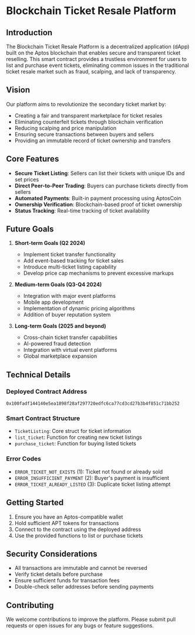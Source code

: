 # Blockchain Ticket Resale Platform

## Introduction
The Blockchain Ticket Resale Platform is a decentralized application (dApp) built on the Aptos blockchain that enables secure and transparent ticket reselling. This smart contract provides a trustless environment for users to list and purchase event tickets, eliminating common issues in the traditional ticket resale market such as fraud, scalping, and lack of transparency.

## Vision
Our platform aims to revolutionize the secondary ticket market by:
- Creating a fair and transparent marketplace for ticket resales
- Eliminating counterfeit tickets through blockchain verification
- Reducing scalping and price manipulation
- Ensuring secure transactions between buyers and sellers
- Providing an immutable record of ticket ownership and transfers

## Core Features
- **Secure Ticket Listing**: Sellers can list their tickets with unique IDs and set prices
- **Direct Peer-to-Peer Trading**: Buyers can purchase tickets directly from sellers
- **Automated Payments**: Built-in payment processing using AptosCoin
- **Ownership Verification**: Blockchain-based proof of ticket ownership
- **Status Tracking**: Real-time tracking of ticket availability

## Future Goals
1. **Short-term Goals (Q2 2024)**
   - Implement ticket transfer functionality
   - Add event-based tracking for ticket sales
   - Introduce multi-ticket listing capability
   - Develop price cap mechanisms to prevent excessive markups

2. **Medium-term Goals (Q3-Q4 2024)**
   - Integration with major event platforms
   - Mobile app development
   - Implementation of dynamic pricing algorithms
   - Addition of buyer reputation system

3. **Long-term Goals (2025 and beyond)**
   - Cross-chain ticket transfer capabilities
   - AI-powered fraud detection
   - Integration with virtual event platforms
   - Global marketplace expansion

## Technical Details

### Deployed Contract Address
```
0x100fadf144140e5ea1898f28af297720edfc6ca77cd3cd27b3b4f851c71bb252
```

### Smart Contract Structure
- `TicketListing`: Core struct for ticket information
- `list_ticket`: Function for creating new ticket listings
- `purchase_ticket`: Function for buying listed tickets

### Error Codes
- `ERROR_TICKET_NOT_EXISTS` (1): Ticket not found or already sold
- `ERROR_INSUFFICIENT_PAYMENT` (2): Buyer's payment is insufficient
- `ERROR_TICKET_ALREADY_LISTED` (3): Duplicate ticket listing attempt

## Getting Started
1. Ensure you have an Aptos-compatible wallet
2. Hold sufficient APT tokens for transactions
3. Connect to the contract using the deployed address
4. Use the provided functions to list or purchase tickets

## Security Considerations
- All transactions are immutable and cannot be reversed
- Verify ticket details before purchase
- Ensure sufficient funds for transaction fees
- Double-check seller addresses before sending payments

## Contributing
We welcome contributions to improve the platform. Please submit pull requests or open issues for any bugs or feature suggestions.

